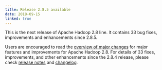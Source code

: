 ```yaml
---
title: Release 2.8.5 available
date: 2018-09-15
linked: true
---
```

<!---
  Licensed under the Apache License, Version 2.0 (the "License");
  you may not use this file except in compliance with the License.
  You may obtain a copy of the License at

   https://www.apache.org/licenses/LICENSE-2.0

  Unless required by applicable law or agreed to in writing, software
  distributed under the License is distributed on an "AS IS" BASIS,
  WITHOUT WARRANTIES OR CONDITIONS OF ANY KIND, either express or implied.
  See the License for the specific language governing permissions and
  limitations under the License. See accompanying LICENSE file.
-->


This is the next release of Apache Hadoop 2.8 line. It contains 33 bug
fixes, improvements and enhancements since 2.8.5.

Users are encouraged to read the [overview of major
changes](https://hadoop.apache.org/docs/r2.8.5/index.html) for major
features and improvements for Apache Hadoop 2.8. For details of 33
fixes, improvements, and other enhancements since the 2.8.4 release,
please check [release
notes](https://hadoop.apache.org/docs/r2.8.5/hadoop-project-dist/hadoop-common/release/2.8.5/RELEASENOTES.2.8.5.html)
and
[changelog](https://hadoop.apache.org/docs/r2.8.5/hadoop-project-dist/hadoop-common/release/2.8.5/CHANGES.2.8.5.html).

